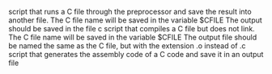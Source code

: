 script that runs a C file through the preprocessor and save the result into another file.
The C file name will be saved in the variable $CFILE
The output should be saved in the file c
script that compiles a C file but does not link.
The C file name will be saved in the variable $CFILE
The output file should be named the same as the C file, but with the extension .o instead of .c
script that generates the assembly code of a C code and save it in an output file

